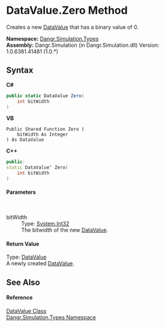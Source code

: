 # DataValue.Zero Method 
 

Creates a new <a href="T_Dangr_Simulation_Types_DataValue">DataValue</a> that has a binary value of 0.

**Namespace:**&nbsp;<a href="N_Dangr_Simulation_Types">Dangr.Simulation.Types</a><br />**Assembly:**&nbsp;Dangr.Simulation (in Dangr.Simulation.dll) Version: 1.0.6381.41481 (1.0.*)

## Syntax

**C#**<br />
``` C#
public static DataValue Zero(
	int bitWidth
)
```

**VB**<br />
``` VB
Public Shared Function Zero ( 
	bitWidth As Integer
) As DataValue
```

**C++**<br />
``` C++
public:
static DataValue^ Zero(
	int bitWidth
)
```


#### Parameters
&nbsp;<dl><dt>bitWidth</dt><dd>Type: <a href="http://msdn2.microsoft.com/en-us/library/td2s409d" target="_blank">System.Int32</a><br />The bitwidth of the new <a href="T_Dangr_Simulation_Types_DataValue">DataValue</a>.</dd></dl>

#### Return Value
Type: <a href="T_Dangr_Simulation_Types_DataValue">DataValue</a><br />A newly created <a href="T_Dangr_Simulation_Types_DataValue">DataValue</a>.

## See Also


#### Reference
<a href="T_Dangr_Simulation_Types_DataValue">DataValue Class</a><br /><a href="N_Dangr_Simulation_Types">Dangr.Simulation.Types Namespace</a><br />
